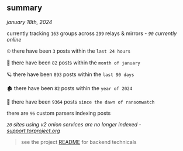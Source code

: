 
## summary
_january 18th, 2024_

currently tracking `163` groups across `299` relays & mirrors - _`90` currently online_

⏲ there have been `3` posts within the `last 24 hours`

🦈 there have been `82` posts within the `month of january`

🪐 there have been `893` posts within the `last 90 days`

🏚 there have been `82` posts within the `year of 2024`

🦕 there have been `9364` posts `since the dawn of ransomwatch`

there are `96` custom parsers indexing posts

_`20` sites using v2 onion services are no longer indexed - [support.torproject.org](https://support.torproject.org/onionservices/v2-deprecation/)_

> see the project [README](https://github.com/joshhighet/ransomwatch#ransomwatch--) for backend technicals
